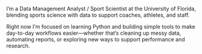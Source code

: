 I’m a Data Management Analyst / Sport Scientist at the University of Florida, blending sports science with data to support coaches, athletes, and staff.

Right now I’m focused on learning Python and building simple tools to make day-to-day workflows easier—whether that’s cleaning up messy data, automating reports, or exploring new ways to support performance and research.
